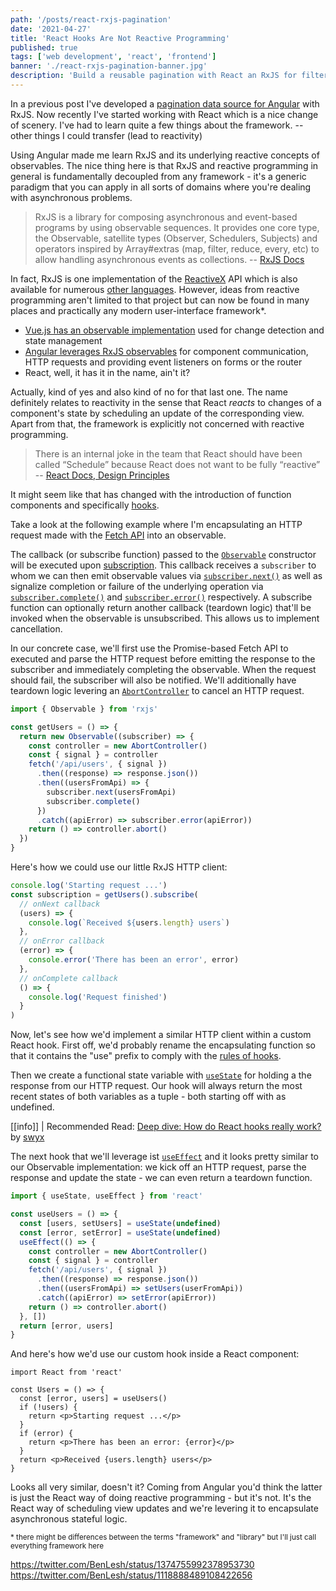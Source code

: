 ```yaml
---
path: '/posts/react-rxjs-pagination'
date: '2021-04-27'
title: 'React Hooks Are Not Reactive Programming'
published: true
tags: ['web development', 'react', 'frontend']
banner: './react-rxjs-pagination-banner.jpg'
description: 'Build a reusable pagination with React an RxJS for filtering and sorting dynamic data'
---
```


In a previous post I've developed a [pagination data source for Angular](https://nils-mehlhorn.de/posts/angular-material-pagination-datasource) with RxJS. Now recently I've started working with React which is a nice change of scenery. I've had to learn quite a few things about the framework. -- other things I could transfer (lead to reactivity)

Using Angular made me learn RxJS and its underlying reactive concepts of observables. The nice thing here is that RxJS and reactive programming in general is fundamentally decoupled from any framework - it's a generic paradigm that you can apply in all sorts of domains where you're dealing with asynchronous problems.

> RxJS is a library for composing asynchronous and event-based programs by using observable sequences. It provides one core type, the Observable, satellite types (Observer, Schedulers, Subjects) and operators inspired by Array#extras (map, filter, reduce, every, etc) to allow handling asynchronous events as collections. -- [RxJS Docs](https://rxjs.dev/guide/overview)

In fact, RxJS is one implementation of the [ReactiveX](http://reactivex.io/) API which is also available for numerous [other languages](http://reactivex.io/languages.html). However, ideas from reactive programming aren't limited to that project but can now be found in many places and practically any modern user-interface framework\*.

- [Vue.js has an observable implementation](https://vuejs.org/v2/api/#Vue-observable) used for change detection and state management
- [Angular leverages RxJS observables](https://angular.io/guide/observables-in-angular) for component communication, HTTP requests and providing event listeners on forms or the router
- React, well, it has it in the name, ain't it?

Actually, kind of yes and also kind of no for that last one. The name definitely relates to reactivity in the sense that React _reacts_ to changes of a component's state by scheduling an update of the corresponding view. Apart from that, the framework is explicitly not concerned with reactive programming.

> There is an internal joke in the team that React should have been called “Schedule” because React does not want to be fully “reactive” -- [React Docs, Design Principles](https://reactjs.org/docs/design-principles.html)

It might seem like that has changed with the introduction of function components and specifically [hooks](https://reactjs.org/docs/hooks-intro.html).

Take a look at the following example where I'm encapsulating an HTTP request made with the [Fetch API](https://developer.mozilla.org/en-US/docs/Web/API/Fetch_API) into an observable.

The callback (or subscribe function) passed to the [`Observable`](https://rxjs.dev/api/index/class/Observable) constructor will be executed upon [subscription](https://rxjs.dev/guide/subscription). This callback receives a `subscriber` to whom we can then emit observable values via [`subscriber.next()`](https://rxjs.dev/api/index/class/Subscriber#next) as well as signalize completion or failure of the underlying operation via [`subscriber.complete()`](https://rxjs.dev/api/index/class/Subscriber#complete) and [`subscriber.error()`](https://rxjs.dev/api/index/class/Subscriber#error) respectively. A subscribe function can optionally return another callback (teardown logic) that'll be invoked when the observable is unsubscribed. This allows us to implement cancellation.

In our concrete case, we'll first use the Promise-based Fetch API to executed and parse the HTTP request before emitting the response to the subscriber and immediately completing the observable. When the request should fail, the subscriber will also be notified. We'll additionally have teardown logic levering an [`AbortController`](https://developer.mozilla.org/en-US/docs/Web/API/Fetch_API#aborting_a_fetch) to cancel an HTTP request.

```ts
import { Observable } from 'rxjs'

const getUsers = () => {
  return new Observable((subscriber) => {
    const controller = new AbortController()
    const { signal } = controller
    fetch('/api/users', { signal })
      .then((response) => response.json())
      .then((usersFromApi) => {
        subscriber.next(usersFromApi)
        subscriber.complete()
      })
      .catch((apiError) => subscriber.error(apiError))
    return () => controller.abort()
  })
}
```

Here's how we could use our little RxJS HTTP client:

```ts
console.log('Starting request ...')
const subscription = getUsers().subscribe(
  // onNext callback
  (users) => {
    console.log(`Received ${users.length} users`)
  },
  // onError callback
  (error) => {
    console.error('There has been an error', error)
  },
  // onComplete callback
  () => {
    console.log('Request finished')
  }
)
```

Now, let's see how we'd implement a similar HTTP client within a custom React hook. First off, we'd probably rename the encapsulating function so that it contains the "use" prefix to comply with the [rules of hooks](https://reactjs.org/docs/hooks-rules.html).

Then we create a functional state variable with [`useState`](https://reactjs.org/docs/hooks-reference.html#usestate) for holding a the response from our HTTP request. Our hook will always return the most recent states of both variables as a tuple - both starting off with as undefined.

[[info]]
| Recommended Read: [Deep dive: How do React hooks really work?](https://www.netlify.com/blog/2019/03/11/deep-dive-how-do-react-hooks-really-work/) by [swyx](https://twitter.com/swyx)

The next hook that we'll leverage ist [`useEffect`](https://reactjs.org/docs/hooks-reference.html#useeffect) and it looks pretty similar to our Observable implementation: we kick off an HTTP request, parse the response and update the state - we can even return a teardown function.

```ts
import { useState, useEffect } from 'react'

const useUsers = () => {
  const [users, setUsers] = useState(undefined)
  const [error, setError] = useState(undefined)
  useEffect(() => {
    const controller = new AbortController()
    const { signal } = controller
    fetch('/api/users', { signal })
      .then((response) => response.json())
      .then((usersFromApi) => setUsers(userFromApi))
      .catch((apiError) => setError(apiError))
    return () => controller.abort()
  }, [])
  return [error, users]
}
```

And here's how we'd use our custom hook inside a React component:

```tsx
import React from 'react'

const Users = () => {
  const [error, users] = useUsers()
  if (!users) {
    return <p>Starting request ...</p>
  }
  if (error) {
    return <p>There has been an error: {error}</p>
  }
  return <p>Received {users.length} users</p>
}
```

Looks all very similar, doesn't it? Coming from Angular you'd think the latter is just the React way of doing reactive programming - but it's not. It's the React way of scheduling view updates and we're levering it to encapsulate asynchronous stateful logic.

<small>\* there might be differences between the terms "framework" and "library" but I'll just call everything framework here</small>

https://twitter.com/BenLesh/status/1374755992378953730
https://twitter.com/BenLesh/status/1118888489108422656
